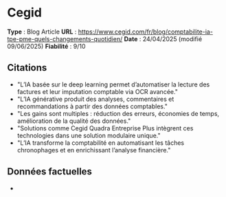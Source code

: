 # Cegid

**Type** : Blog Article
**URL** : https://www.cegid.com/fr/blog/comptabilite-ia-tpe-pme-quels-changements-quotidien/
**Date** : 24/04/2025 (modifié 09/06/2025)
**Fiabilité** : 9/10

## Citations

* "L’IA basée sur le deep learning permet d’automatiser la lecture des factures et leur imputation comptable via OCR avancée."
* "L’IA générative produit des analyses, commentaires et recommandations à partir des données comptables."
* "Les gains sont multiples : réduction des erreurs, économies de temps, amélioration de la qualité des données."
* "Solutions comme Cegid Quadra Entreprise Plus intègrent ces technologies dans une solution modulaire unique."
* "L’IA transforme la comptabilité en automatisant les tâches chronophages et en enrichissant l’analyse financière."

## Données factuelles

- 
